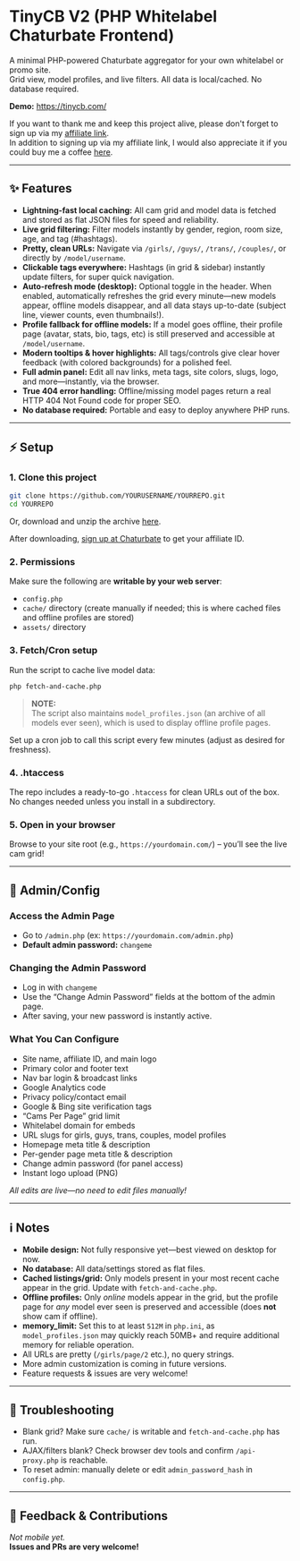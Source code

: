 # TinyCB V2 (PHP Whitelabel Chaturbate Frontend)

A minimal PHP-powered Chaturbate aggregator for your own whitelabel or promo site.  
Grid view, model profiles, and live filters. All data is local/cached. No database required.

**Demo:** https://tinycb.com/

If you want to thank me and keep this project alive, please don't forget to sign up via my [affiliate link](https://chaturbate.com/in/?tour=9O7D&campaign=2DLMP&track=default).  
In addition to signing up via my affiliate link, I would also appreciate it if you could buy me a coffee [here](https://coff.ee/tinycb).

---

## ✨ Features

- **Lightning-fast local caching:** All cam grid and model data is fetched and stored as flat JSON files for speed and reliability.
- **Live grid filtering:** Filter models instantly by gender, region, room size, age, and tag (#hashtags).
- **Pretty, clean URLs:** Navigate via `/girls/`, `/guys/`, `/trans/`, `/couples/`, or directly by `/model/username`.
- **Clickable tags everywhere:** Hashtags (in grid & sidebar) instantly update filters, for super quick navigation.
- **Auto-refresh mode (desktop):** Optional toggle in the header. When enabled, automatically refreshes the grid every minute—new models appear, offline models disappear, and all data stays up-to-date (subject line, viewer counts, even thumbnails!).
- **Profile fallback for offline models:** If a model goes offline, their profile page (avatar, stats, bio, tags, etc) is still preserved and accessible at `/model/username`.
- **Modern tooltips & hover highlights:** All tags/controls give clear hover feedback (with colored backgrounds) for a polished feel.
- **Full admin panel:** Edit all nav links, meta tags, site colors, slugs, logo, and more—instantly, via the browser.
- **True 404 error handling:** Offline/missing model pages return a real HTTP 404 Not Found code for proper SEO.
- **No database required:** Portable and easy to deploy anywhere PHP runs.

---

## ⚡️ Setup

### 1. **Clone this project**
```bash
git clone https://github.com/YOURUSERNAME/YOURREPO.git
cd YOURREPO
```
Or, download and unzip the archive [here](https://github.com/Kudocams/TinyCB/archive/master.zip).

After downloading, [sign up at Chaturbate](https://chaturbate.com/in/?track=default&tour=9O7D&campaign=2DLMP) to get your affiliate ID.

### 2. **Permissions**
Make sure the following are **writable by your web server**:
- `config.php`
- `cache/` directory (create manually if needed; this is where cached files and offline profiles are stored)
- `assets/` directory

### 3. **Fetch/Cron setup**
Run the script to cache live model data:
```bash
php fetch-and-cache.php
```

> **NOTE:**  
> The script also maintains `model_profiles.json` (an archive of all models ever seen), which is used to display offline profile pages.

Set up a cron job to call this script every few minutes (adjust as desired for freshness).

### 4. **.htaccess**
The repo includes a ready-to-go `.htaccess` for clean URLs out of the box.  
No changes needed unless you install in a subdirectory.

### 5. **Open in your browser**  
Browse to your site root (e.g., `https://yourdomain.com/`) – you’ll see the live cam grid!

---

## 🔑 Admin/Config

### **Access the Admin Page**
- Go to `/admin.php` (ex: `https://yourdomain.com/admin.php`)
- **Default admin password:** `changeme`

### **Changing the Admin Password**
- Log in with `changeme`
- Use the “Change Admin Password” fields at the bottom of the admin page.
- After saving, your new password is instantly active.

### **What You Can Configure**

- Site name, affiliate ID, and main logo
- Primary color and footer text
- Nav bar login & broadcast links
- Google Analytics code
- Privacy policy/contact email
- Google & Bing site verification tags
- “Cams Per Page” grid limit
- Whitelabel domain for embeds
- URL slugs for girls, guys, trans, couples, model profiles
- Homepage meta title & description
- Per-gender page meta title & description
- Change admin password (for panel access)
- Instant logo upload (PNG)

_All edits are live—no need to edit files manually!_

---

## ℹ️ Notes

- **Mobile design:** Not fully responsive yet—best viewed on desktop for now.
- **No database:** All data/settings stored as flat files.
- **Cached listings/grid:** Only models present in your most recent cache appear in the grid. Update with `fetch-and-cache.php`.
- **Offline profiles:** Only *online* models appear in the grid, but the profile page for *any* model ever seen is preserved and accessible (does **not** show cam if offline).
- **memory_limit:** Set this to at least `512M` in `php.ini`, as `model_profiles.json` may quickly reach 50MB+ and require additional memory for reliable operation.
- All URLs are pretty (`/girls/page/2` etc.), no query strings.
- More admin customization is coming in future versions.
- Feature requests & issues are very welcome!

---

## 🤔 Troubleshooting

- Blank grid? Make sure `cache/` is writable and `fetch-and-cache.php` has run.
- AJAX/filters blank? Check browser dev tools and confirm `/api-proxy.php` is reachable.
- To reset admin: manually delete or edit `admin_password_hash` in `config.php`.

---

## 💬 Feedback & Contributions

_Not mobile yet._  
**Issues and PRs are very welcome!**
